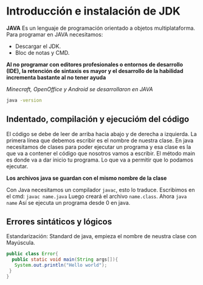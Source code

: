 # Introducción e instalación de JDK
**JAVA**
Es un lenguaje de programación orientado a objetos multiplataforma.
Para programar en JAVA necesitamos:

   * Descargar el JDK.
   * Bloc de notas y CMD.

**Al no programar con editores profesionales o entornos de desarrollo (IDE), la retención de sintaxis es mayor y el desarrollo de la habilidad incrementa bastante al no tener ayuda**

*Minecraft, OpenOffice y Android se desarrollaron en JAVA*

```cmd
java -version
```
## Indentado, compilación y ejecucióm del código
El código se debe de leer de arriba hacia abajo y de derecha a izquierda.
La primera línea que debemos escribir es el nombre de nuestra clase. En java necesitamos de clases para poder ejecutar un programa y esa clase es la que va a contener el código que nosotros vamos a escribir. El método main es donde va a dar inicio tu programa. Lo que va a permitir que lo podamos ejecutar.

**Los archivos java se guardan con el mismo nombre de la clase**

Con Java necesitamos un compilador `javac`, esto lo traduce.
Escribimos en el cmd:
`javac name.java`
Luego creará el archivo `name.class`.
Ahora `java name`
Así se ejecuta un programa desde 0 en java.

## Errores sintáticos y lógicos
Estandarización: Standard de java, empieza el nombre de neustra clase con Mayúscula.

```java
public class Error{
  public static void main(String args[]){
   System.out.println("Hello world"); 
 }
}
```